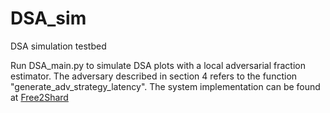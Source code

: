 # DSA_sim
DSA simulation testbed

Run DSA_main.py to simulate DSA plots with a local adversarial fraction estimator.
The adversary described in section 4 refers to the function "generate_adv_strategy_latency".
The system implementation can be found at [Free2Shard](https://github.com/DDZ8GkLyKT/wvkA5Rc3jv)
